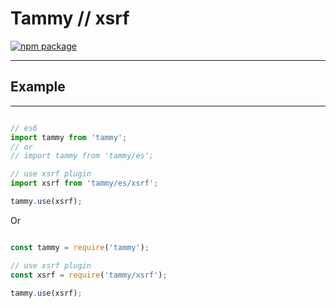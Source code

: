 # Tammy // xsrf

[![npm package](https://nodei.co/npm/tammy.png?downloads=true&downloadRank=true&stars=true)](https://www.npmjs.com/package/tammy)

---

## Example

---

```javascript

// es6
import tammy from 'tammy';
// or
// import tammy from 'tammy/es';

// use xsrf plugin
import xsrf from 'tammy/es/xsrf';

tammy.use(xsrf);

```

Or

```javascript

const tammy = require('tammy');

// use xsrf plugin
const xsrf = require('tammy/xsrf');

tammy.use(xsrf);

```
